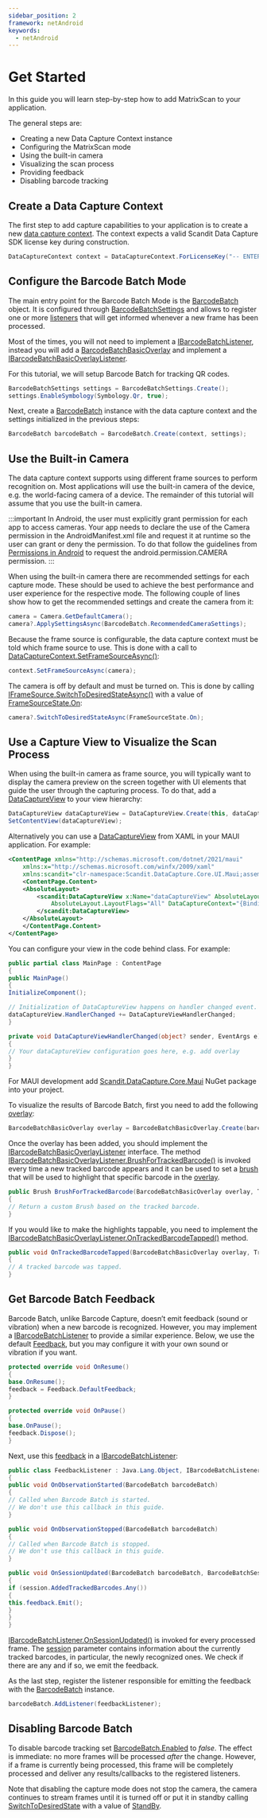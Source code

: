 ```yaml
---
sidebar_position: 2
framework: netAndroid
keywords:
  - netAndroid
---
```


# Get Started

In this guide you will learn step-by-step how to add MatrixScan to your application.

The general steps are:

- Creating a new Data Capture Context instance
- Configuring the MatrixScan mode
- Using the built-in camera
- Visualizing the scan process
- Providing feedback
- Disabling barcode tracking

## Create a Data Capture Context

The first step to add capture capabilities to your application is to create a new [data capture context](https://docs.scandit.com/7.6/data-capture-sdk/dotnet.android/core/api/data-capture-context.html#class-scandit.datacapture.core.DataCaptureContext). The context expects a valid Scandit Data Capture SDK license key during construction.

```csharp
DataCaptureContext context = DataCaptureContext.ForLicenseKey("-- ENTER YOUR SCANDIT LICENSE KEY HERE --");
```

## Configure the Barcode Batch Mode

The main entry point for the Barcode Batch Mode is the [BarcodeBatch](https://docs.scandit.com/7.6/data-capture-sdk/dotnet.android/barcode-capture/api/barcode-batch.html#class-scandit.datacapture.barcode.batch.BarcodeBatch) object. It is configured through [BarcodeBatchSettings](https://docs.scandit.com/7.6/data-capture-sdk/dotnet.android/barcode-capture/api/barcode-batch-settings.html#class-scandit.datacapture.barcode.batch.BarcodeBatchSettings) and allows to register one or more [listeners](https://docs.scandit.com/7.6/data-capture-sdk/dotnet.android/barcode-capture/api/barcode-batch-listener.html#interface-scandit.datacapture.barcode.batch.IBarcodeBatchListener) that will get informed whenever a new frame has been processed.

Most of the times, you will not need to implement a [IBarcodeBatchListener](https://docs.scandit.com/7.6/data-capture-sdk/dotnet.android/barcode-capture/api/barcode-batch-listener.html#interface-scandit.datacapture.barcode.batch.IBarcodeBatchListener), instead you will add a
[BarcodeBatchBasicOverlay](https://docs.scandit.com/7.6/data-capture-sdk/dotnet.android/barcode-capture/api/ui/barcode-batch-basic-overlay.html#class-scandit.datacapture.barcode.batch.ui.BarcodeBatchBasicOverlay) and implement a [IBarcodeBatchBasicOverlayListener](https://docs.scandit.com/7.6/data-capture-sdk/dotnet.android/barcode-capture/api/ui/barcode-batch-basic-overlay-listener.html#interface-scandit.datacapture.barcode.batch.ui.IBarcodeBatchBasicOverlayListener).

For this tutorial, we will setup Barcode Batch for tracking QR codes.

```csharp
BarcodeBatchSettings settings = BarcodeBatchSettings.Create();
settings.EnableSymbology(Symbology.Qr, true);
```

Next, create a [BarcodeBatch](https://docs.scandit.com/7.6/data-capture-sdk/dotnet.android/barcode-capture/api/barcode-batch.html#class-scandit.datacapture.barcode.batch.BarcodeBatch) instance with the data capture context and the settings initialized in the previous steps:

```csharp
BarcodeBatch barcodeBatch = BarcodeBatch.Create(context, settings);
```

## Use the Built-in Camera

The data capture context supports using different frame sources to perform recognition on. Most applications will use the built-in camera of the device, e.g. the world-facing camera of a device. The remainder of this tutorial will assume that you use the built-in camera.

:::important
In Android, the user must explicitly grant permission for each app to access cameras. Your app needs to declare the use of the Camera permission in the AndroidManifest.xml file and request it at runtime so the user can grant or deny the permission. To do that follow the guidelines from [Permissions in Android](https://learn.microsoft.com/en-us/xamarin/android/app-fundamentals/permissions) to request the android.permission.CAMERA permission.
:::

When using the built-in camera there are recommended settings for each capture mode. These should be used to achieve the best performance and user experience for the respective mode. The following couple of lines show how to get the recommended settings and create the camera from it:

```csharp
camera = Camera.GetDefaultCamera();
camera?.ApplySettingsAsync(BarcodeBatch.RecommendedCameraSettings);
```

Because the frame source is configurable, the data capture context must be told which frame source to use. This is done with a call to [DataCaptureContext.SetFrameSourceAsync()](https://docs.scandit.com/7.6/data-capture-sdk/dotnet.android/core/api/data-capture-context.html#method-scandit.datacapture.core.DataCaptureContext.SetFrameSourceAsync):

```csharp
context.SetFrameSourceAsync(camera);
```

The camera is off by default and must be turned on. This is done by calling [IFrameSource.SwitchToDesiredStateAsync()](https://docs.scandit.com/7.6/data-capture-sdk/dotnet.android/core/api/frame-source.html#method-scandit.datacapture.core.IFrameSource.SwitchToDesiredStateAsync) with a value of [FrameSourceState.On](https://docs.scandit.com/7.6/data-capture-sdk/dotnet.android/core/api/frame-source.html#value-scandit.datacapture.core.FrameSourceState.On):

```csharp
camera?.SwitchToDesiredStateAsync(FrameSourceState.On);
```



## Use a Capture View to Visualize the Scan Process

When using the built-in camera as frame source, you will typically want to display the camera preview on the screen together with UI elements that guide the user through the capturing process. To do that, add a [DataCaptureView](https://docs.scandit.com/7.6/data-capture-sdk/dotnet.android/core/api/ui/data-capture-view.html#class-scandit.datacapture.core.ui.DataCaptureView) to your view hierarchy:

```csharp
DataCaptureView dataCaptureView = DataCaptureView.Create(this, dataCaptureContext);
SetContentView(dataCaptureView);
```

Alternatively you can use a [DataCaptureView](https://docs.scandit.com/7.6/data-capture-sdk/dotnet.android/core/api/ui/data-capture-view.html#class-scandit.datacapture.core.ui.DataCaptureView) from XAML in your MAUI application. For example:

```xml
<ContentPage xmlns="http://schemas.microsoft.com/dotnet/2021/maui"
    xmlns:x="http://schemas.microsoft.com/winfx/2009/xaml"
    xmlns:scandit="clr-namespace:Scandit.DataCapture.Core.UI.Maui;assembly=ScanditCaptureCoreMaui">
	<ContentPage.Content>
    <AbsoluteLayout>
        <scandit:DataCaptureView x:Name="dataCaptureView" AbsoluteLayout.LayoutBounds="0,0,1,1"
            AbsoluteLayout.LayoutFlags="All" DataCaptureContext="{Binding DataCaptureContext}">
        </scandit:DataCaptureView>
    </AbsoluteLayout>
    </ContentPage.Content>
</ContentPage>
```

You can configure your view in the code behind class. For example:

```csharp
public partial class MainPage : ContentPage
{
public MainPage()
{
InitializeComponent();

// Initialization of DataCaptureView happens on handler changed event.
dataCaptureView.HandlerChanged += DataCaptureViewHandlerChanged;
}

private void DataCaptureViewHandlerChanged(object? sender, EventArgs e)
{
// Your dataCaptureView configuration goes here, e.g. add overlay
}
}
```

For MAUI development add [Scandit.DataCapture.Core.Maui](https://www.nuget.org/packages/Scandit.DataCapture.Core.Maui) NuGet package into your project.

To visualize the results of Barcode Batch, first you need to add the following [overlay](https://docs.scandit.com/7.6/data-capture-sdk/dotnet.android/barcode-capture/api/ui/barcode-batch-basic-overlay.html#class-scandit.datacapture.barcode.batch.ui.BarcodeBatchBasicOverlay):

```csharp
BarcodeBatchBasicOverlay overlay = BarcodeBatchBasicOverlay.Create(barcodeBatch, dataCaptureView);
```

Once the overlay has been added, you should implement the [IBarcodeBatchBasicOverlayListener](https://docs.scandit.com/7.6/data-capture-sdk/dotnet.android/barcode-capture/api/ui/barcode-batch-basic-overlay-listener.html#interface-scandit.datacapture.barcode.batch.ui.IBarcodeBatchBasicOverlayListener) interface. The method [IBarcodeBatchBasicOverlayListener.BrushForTrackedBarcode()](https://docs.scandit.com/7.6/data-capture-sdk/dotnet.android/barcode-capture/api/ui/barcode-batch-basic-overlay-listener.html#method-scandit.datacapture.barcode.batch.ui.IBarcodeBatchBasicOverlayListener.BrushForTrackedBarcode) is invoked every time a new tracked barcode appears and it can be used to set a [brush](https://docs.scandit.com/7.6/data-capture-sdk/dotnet.android/core/api/ui/brush.html#class-scandit.datacapture.core.ui.Brush) that will be used to highlight that specific barcode in the [overlay](https://docs.scandit.com/7.6/data-capture-sdk/dotnet.android/barcode-capture/api/ui/barcode-batch-basic-overlay.html#class-scandit.datacapture.barcode.batch.ui.BarcodeBatchBasicOverlay).

```csharp
public Brush BrushForTrackedBarcode(BarcodeBatchBasicOverlay overlay, TrackedBarcode trackedBarcode)
{
// Return a custom Brush based on the tracked barcode.
}
```

If you would like to make the highlights tappable, you need to implement the [IBarcodeBatchBasicOverlayListener.OnTrackedBarcodeTapped()](https://docs.scandit.com/7.6/data-capture-sdk/dotnet.android/barcode-capture/api/ui/barcode-batch-basic-overlay-listener.html#method-scandit.datacapture.barcode.batch.ui.IBarcodeBatchBasicOverlayListener.OnTrackedBarcodeTapped) method.

```csharp
public void OnTrackedBarcodeTapped(BarcodeBatchBasicOverlay overlay, TrackedBarcode trackedBarcode)
{
// A tracked barcode was tapped.
}
```

## Get Barcode Batch Feedback

Barcode Batch, unlike Barcode Capture, doesn’t emit feedback (sound or vibration) when a new barcode is recognized. However, you may implement a
[IBarcodeBatchListener](https://docs.scandit.com/7.6/data-capture-sdk/dotnet.android/barcode-capture/api/barcode-batch-listener.html#interface-scandit.datacapture.barcode.batch.IBarcodeBatchListener) to provide a similar experience. Below, we use the default [Feedback](https://docs.scandit.com/7.6/data-capture-sdk/dotnet.android/core/api/feedback.html#class-scandit.datacapture.core.Feedback), but you may configure it with your own sound or vibration if you want.

```csharp
protected override void OnResume()
{
base.OnResume();
feedback = Feedback.DefaultFeedback;
}

protected override void OnPause()
{
base.OnPause();
feedback.Dispose();
}
```

Next, use this [feedback](https://docs.scandit.com/7.6/data-capture-sdk/dotnet.android/core/api/feedback.html#class-scandit.datacapture.core.Feedback) in a [IBarcodeBatchListener](https://docs.scandit.com/7.6/data-capture-sdk/dotnet.android/barcode-capture/api/barcode-batch-listener.html#interface-scandit.datacapture.barcode.batch.IBarcodeBatchListener):

```csharp
public class FeedbackListener : Java.Lang.Object, IBarcodeBatchListener
{
public void OnObservationStarted(BarcodeBatch barcodeBatch)
{
// Called when Barcode Batch is started.
// We don't use this callback in this guide.
}

public void OnObservationStopped(BarcodeBatch barcodeBatch)
{
// Called when Barcode Batch is stopped.
// We don't use this callback in this guide.
}

public void OnSessionUpdated(BarcodeBatch barcodeBatch, BarcodeBatchSession session, IFrameData frameData)
{
if (session.AddedTrackedBarcodes.Any())
{
this.feedback.Emit();
}
}
}
```

[IBarcodeBatchListener.OnSessionUpdated()](https://docs.scandit.com/7.6/data-capture-sdk/dotnet.android/barcode-capture/api/barcode-batch-listener.html#method-scandit.datacapture.barcode.batch.IBarcodeBatchListener.OnSessionUpdated) is invoked for every processed frame. The [session](https://docs.scandit.com/7.6/data-capture-sdk/dotnet.android/barcode-capture/api/barcode-batch-session.html#class-scandit.datacapture.barcode.batch.BarcodeBatchSession) parameter contains information about the currently tracked barcodes, in particular, the newly recognized ones. We check if there are any and if so, we emit the feedback.

As the last step, register the listener responsible for emitting the feedback with the [BarcodeBatch](https://docs.scandit.com/7.6/data-capture-sdk/dotnet.android/barcode-capture/api/barcode-batch.html#class-scandit.datacapture.barcode.batch.BarcodeBatch) instance.

```csharp
barcodeBatch.AddListener(feedbackListener);
```

## Disabling Barcode Batch

To disable barcode tracking set [BarcodeBatch.Enabled](https://docs.scandit.com/7.6/data-capture-sdk/dotnet.android/barcode-capture/api/barcode-batch.html#property-scandit.datacapture.barcode.batch.BarcodeBatch.IsEnabled) to _false_. The effect is immediate: no more frames will be processed _after_ the change. However, if a frame is currently being processed, this frame will be completely processed and deliver any results/callbacks to the registered listeners.

Note that disabling the capture mode does not stop the camera, the camera continues to stream frames until it is turned off or put it in standby calling [SwitchToDesiredState](https://docs.scandit.com/7.6/data-capture-sdk/dotnet.android/core/api/frame-source.html#method-scandit.datacapture.core.IFrameSource.SwitchToDesiredStateAsync) with a value of [StandBy](https://docs.scandit.com/7.6/data-capture-sdk/dotnet.android/core/api/frame-source.html#value-scandit.datacapture.core.FrameSourceState.Standby).
